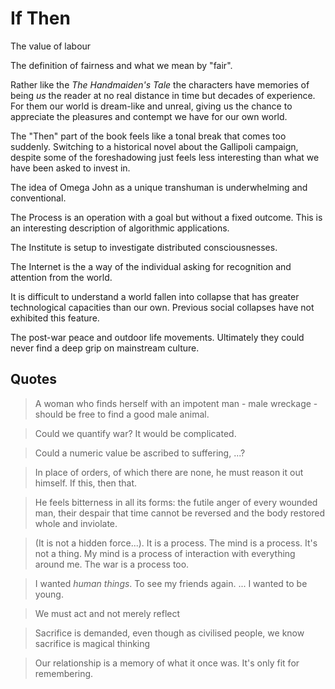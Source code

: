 # If Then

The value of labour

The definition of fairness and what we mean by "fair".

Rather like the *The Handmaiden's Tale* the characters have memories of being *us* the reader at no real distance in time but decades of experience. For them our world is dream-like and unreal, giving us the chance to appreciate the pleasures and contempt we have for our own world.

The "Then" part of the book feels like a tonal break that comes too suddenly. Switching to a historical novel about the Gallipoli campaign, despite some of the foreshadowing just feels less interesting than what we have been asked to invest in.

The idea of Omega John as a unique transhuman is underwhelming and conventional.

The Process is an operation with a goal but without a fixed outcome. This is an interesting description of algorithmic applications.

The Institute is setup to investigate distributed consciousnesses.

The Internet is the a way of the individual asking for recognition and attention from the world.

It is difficult to understand a world fallen into collapse that has greater technological capacities than our own. Previous social collapses have not exhibited this feature.

The post-war peace and outdoor life movements. Ultimately they could never find a deep grip on mainstream culture.

## Quotes

> A woman who finds herself with an impotent man - male wreckage - should be free to find a good male animal.

> Could we quantify war? It would be complicated.

> Could a numeric value be ascribed to suffering, ...?

> In place of orders, of which there are none, he must reason it out himself. If this, then that.

> He feels bitterness in all its forms: the futile anger of every wounded man, their despair that time cannot be reversed and the body restored whole and inviolate.

> (It is not a hidden force...). It is a process. The mind is a process. It's not a thing. My mind is a process of interaction with everything around me. The war is a process too.

> I wanted *human things*. To see my friends again. ... I wanted to be young.

> We must act and not merely reflect

> Sacrifice is demanded, even though as civilised people, we know sacrifice is magical thinking

> Our relationship is a memory of what it once was. It's only fit for remembering.